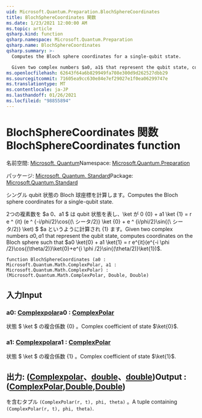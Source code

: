 ```yaml
---
uid: Microsoft.Quantum.Preparation.BlochSphereCoordinates
title: BlochSphereCoordinates 関数
ms.date: 1/23/2021 12:00:00 AM
ms.topic: article
qsharp.kind: function
qsharp.namespace: Microsoft.Quantum.Preparation
qsharp.name: BlochSphereCoordinates
qsharp.summary: >-
  Computes the Bloch sphere coordinates for a single-qubit state.

  Given two complex numbers $a0, a1$ that represent the qubit state, computes coordinates on the Bloch sphere such that $a0 \ket{0} + a1 \ket{1} = r e^{it}(e^{-i \phi /2}\cos{(\theta/2)}\ket{0}+e^{i \phi /2}\sin{(\theta/2)}\ket{1})$.
ms.openlocfilehash: 62643f64a6b829949fa708e300d9d262527dbb29
ms.sourcegitcommit: 71605ea9cc630e84e7ef29027e1f0ea06299747e
ms.translationtype: MT
ms.contentlocale: ja-JP
ms.lasthandoff: 01/26/2021
ms.locfileid: "98855894"
---
```

# <a name="blochspherecoordinates-function"></a><span data-ttu-id="dce97-102">BlochSphereCoordinates 関数</span><span class="sxs-lookup"><span data-stu-id="dce97-102">BlochSphereCoordinates function</span></span>

<span data-ttu-id="dce97-103">名前空間: [Microsoft. Quantum](xref:Microsoft.Quantum.Preparation)</span><span class="sxs-lookup"><span data-stu-id="dce97-103">Namespace: [Microsoft.Quantum.Preparation](xref:Microsoft.Quantum.Preparation)</span></span>

<span data-ttu-id="dce97-104">パッケージ: [Microsoft. Quantum. Standard](https://nuget.org/packages/Microsoft.Quantum.Standard)</span><span class="sxs-lookup"><span data-stu-id="dce97-104">Package: [Microsoft.Quantum.Standard](https://nuget.org/packages/Microsoft.Quantum.Standard)</span></span>


<span data-ttu-id="dce97-105">シングル qubit 状態の Bloch 球座標を計算します。</span><span class="sxs-lookup"><span data-stu-id="dce97-105">Computes the Bloch sphere coordinates for a single-qubit state.</span></span>

<span data-ttu-id="dce97-106">2つの複素数を $a 0、a1 $ は qubit 状態を表し、\ket が 0 {0} + a1 \ket {1} = r e ^ {it} (e ^ {-i/phi/2}\cos{(\ シータ/2)} \ket {0} + e ^ {i/phi/2}\sin{(\ シータ/2)} \ket) $ $a というように計算され {1} ます。</span><span class="sxs-lookup"><span data-stu-id="dce97-106">Given two complex numbers $a0, a1$ that represent the qubit state, computes coordinates on the Bloch sphere such that $a0 \ket{0} + a1 \ket{1} = r e^{it}(e^{-i \phi /2}\cos{(\theta/2)}\ket{0}+e^{i \phi /2}\sin{(\theta/2)}\ket{1})$.</span></span>

```qsharp
function BlochSphereCoordinates (a0 : Microsoft.Quantum.Math.ComplexPolar, a1 : Microsoft.Quantum.Math.ComplexPolar) : (Microsoft.Quantum.Math.ComplexPolar, Double, Double)
```


## <a name="input"></a><span data-ttu-id="dce97-107">入力</span><span class="sxs-lookup"><span data-stu-id="dce97-107">Input</span></span>

### <a name="a0--complexpolar"></a><span data-ttu-id="dce97-108">a0: [Complexpolar](xref:Microsoft.Quantum.Math.ComplexPolar)</span><span class="sxs-lookup"><span data-stu-id="dce97-108">a0 : [ComplexPolar](xref:Microsoft.Quantum.Math.ComplexPolar)</span></span>

<span data-ttu-id="dce97-109">状態 $ \ket $ の複合係数 {0} 。</span><span class="sxs-lookup"><span data-stu-id="dce97-109">Complex coefficient of state $\ket{0}$.</span></span>


### <a name="a1--complexpolar"></a><span data-ttu-id="dce97-110">a1: [Complexpolar](xref:Microsoft.Quantum.Math.ComplexPolar)</span><span class="sxs-lookup"><span data-stu-id="dce97-110">a1 : [ComplexPolar](xref:Microsoft.Quantum.Math.ComplexPolar)</span></span>

<span data-ttu-id="dce97-111">状態 $ \ket $ の複合係数 {1} 。</span><span class="sxs-lookup"><span data-stu-id="dce97-111">Complex coefficient of state $\ket{1}$.</span></span>



## <a name="output--complexpolardoubledouble"></a><span data-ttu-id="dce97-112">出力: ([Complexpolar](xref:Microsoft.Quantum.Math.ComplexPolar)、[double](xref:microsoft.quantum.lang-ref.double)、[double](xref:microsoft.quantum.lang-ref.double))</span><span class="sxs-lookup"><span data-stu-id="dce97-112">Output : ([ComplexPolar](xref:Microsoft.Quantum.Math.ComplexPolar),[Double](xref:microsoft.quantum.lang-ref.double),[Double](xref:microsoft.quantum.lang-ref.double))</span></span>

<span data-ttu-id="dce97-113">を含むタプル `(ComplexPolar(r, t), phi, theta)` 。</span><span class="sxs-lookup"><span data-stu-id="dce97-113">A tuple containing `(ComplexPolar(r, t), phi, theta)`.</span></span>